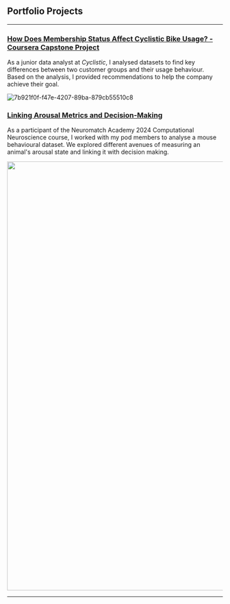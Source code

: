## Portfolio Projects

---

### [How Does Membership Status Affect Cyclistic Bike Usage? - Coursera Capstone Project](/cyclistic_bike_usage)

As a junior data analyst at _Cyclistic_, I analysed datasets to find key differences between two customer groups and their usage behaviour. Based on the analysis, I provided recommendations to help the company achieve their goal.

![7b921f0f-f47e-4207-89ba-879cb55510c8](https://github.com/user-attachments/assets/cbf48691-cd86-401d-8419-1f101b46091a)

### [Linking Arousal Metrics and Decision-Making](/nma2024)

As a participant of the Neuromatch Academy 2024 Computational Neuroscience course, I worked with my pod members to analyse a mouse behavioural dataset. We explored different avenues of measuring an animal's arousal state and linking it with decision making.

<img src="https://github.com/user-attachments/assets/8df7933c-1f4e-43ab-926e-6c63b294a63d" width=1000>

---

